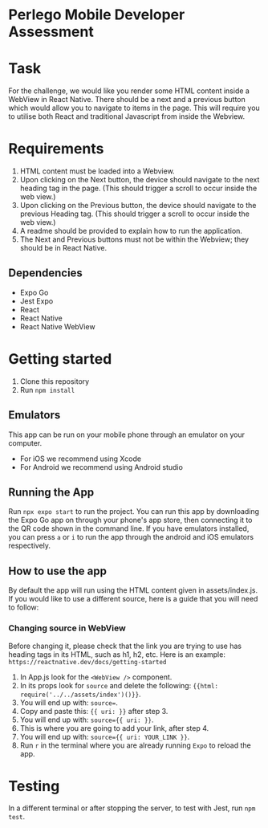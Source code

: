 # Perlego Mobile Developer Assessment

# Task
For the challenge, we would like you render some HTML content inside a WebView in React Native.
There should be a next and a previous button which would allow you to navigate to items in the
page. This will require you to utilise both React and traditional Javascript from inside the Webview.

# Requirements
1. HTML content must be loaded into a Webview.
2. Upon clicking on the Next button, the device should navigate to the next heading tag in the
page. (This should trigger a scroll to occur inside the web view.)
3. Upon clicking on the Previous button, the device should navigate to the previous Heading
tag. (This should trigger a scroll to occur inside the web view.)
3. A readme should be provided to explain how to run the application.
4. The Next and Previous buttons must not be within the Webview; they should be in React
Native.

## Dependencies
- Expo Go
- Jest Expo
- React
- React Native
- React Native WebView

# Getting started
1. Clone this repository
2. Run 
```npm install```

## Emulators 
This app can be run on your mobile phone through an emulator on your computer. 
- For iOS we recommend using Xcode
- For Android we recommend using Android studio

## Running the App
Run `npx expo start` to run the project.
You can run this app by downloading the Expo Go app on through your phone's app store, then connecting it to the QR code shown in the command line.
If you have emulators installed, you can press `a` or `i` to run the app through the android and iOS emulators respectively.

## How to use the app
By default the app will run using the HTML content given in assets/index.js. If you would like to use a different source, here is a guide that you will need to follow:

### Changing source in WebView 
Before changing it, please check that the link you are trying to use has heading tags in its HTML, such as h1, h2, etc. Here is an example: `https://reactnative.dev/docs/getting-started`

1. In App.js look for the `<WebView />` component.
2. In its props look for `source` and delete the following: `{{html: require('../../assets/index')()}}`.
3. You will end up with: `source=`.
4. Copy and paste this: `{{ uri: }}` after step 3.
5. You will end up with: `source={{ uri: }}`.
6. This is where you are going to add your link, after step 4.
7. You will end up with: `source={{ uri: YOUR_LINK }}`.
8. Run `r` in the terminal where you are already running `Expo` to reload the app.


# Testing
In a different terminal or after stopping the server, to test with Jest, run `npm test`.